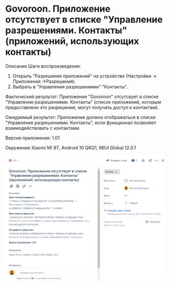 # Govoroon. Приложение отсутствует в списке "Управление разрешениями. Контакты" (приложений, использующих контакты)

Описание
Шаги воспроизведения:
1. Открыть "Разрешения приложений" на устройстве (Настройки -> Приложения ->Разрешения).
2. Выбрать в "Управления разрешениями" "Контакты".

Фактический результат:
Приложение "Govoroon" отсутсвует в списке "Управление разрешениями. Контакты" (список приложений, которым предоставлено это разрешение, могут получать доступ к контактам).

Ожидаемый результат:
Приложение должно отображаться в списке "Управление разрешениями. Контакты", если функционал позволяет взаимодействовать с контактами.

Версия приложения: 1.01

Окружение
Xiaomi Mi 9T, Android 10 QKQ1, MIUI Global 12.0.1

![alt text](.idea/screenshots/TMA-3.png "Описание")
